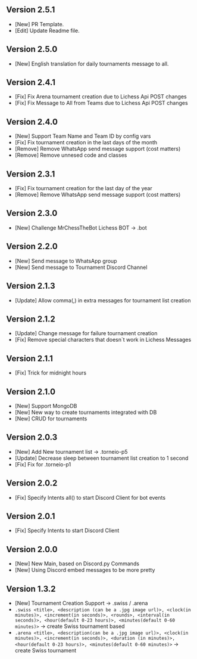 **Version 2.5.1**
---
* \[New\] PR Template.
* \[Edit\] Update Readme file.

**Version 2.5.0**
---
* \[New\] English translation for daily tournaments message to all.

**Version 2.4.1**
---
* \[Fix\] Fix Arena tournament creation due to Lichess Api POST changes
* \[Fix\] Fix Message to All from Teams due to Lichess Api POST changes

**Version 2.4.0**
---
* \[New\] Support Team Name and Team ID by config vars
* \[Fix\] Fix tournament creation in the last days of the month
* \[Remove\] Remove WhatsApp send message support (cost matters)
* \[Remove\] Remove unnesed code and classes

**Version 2.3.1**
---
* \[Fix\] Fix tournament creation for the last day of the year
* \[Remove\] Remove WhatsApp send message support (cost matters)

**Version 2.3.0**
---
* \[New\] Challenge MrChessTheBot Lichess BOT -> .bot

**Version 2.2.0**
---
* \[New\] Send message to WhatsApp group
* \[New\] Send message to Tournament Discord Channel

**Version 2.1.3**
---
* \[Update\] Allow comma(,) in extra messages for tournament list creation

**Version 2.1.2**
---
* \[Update\] Change message for failure tournament creation
* \[Fix\] Remove special characters that doesn`t work in Lichess Messages

**Version 2.1.1**
---
* \[Fix\] Trick for midnight hours

**Version 2.1.0**
---
* \[New\] Support MongoDB
* \[New\] New way to create tournaments integrated with DB
* \[New\] CRUD for tournaments

**Version 2.0.3**
---
* \[New\] Add New tournament list -> .torneio-p5
* \[Update\] Decrease sleep between tournament list creation to 1 second
* \[Fix\] Fix for .torneio-p1

**Version 2.0.2**
---
* \[Fix\] Specify Intents all() to start Discord Client for bot events


**Version 2.0.1**
---
* \[Fix\] Specify Intents to start Discord Client

**Version 2.0.0**
---
* \[New\] New Main, based on Discord.py Commands
* \[New\] Using Discord embed messages to be more pretty

**Version 1.3.2**
---
* \[New\] Tournament Creation Support -> .swiss / .arena
* `.swiss <title>, <description (can be a .jpg image url)>, <clock(in minutes)>, <increment(in seconds)>, <rounds>, <interval(in seconds)>, <hour(default 0-23 hours)>, <minutes(default 0-60 minutes)>` → create Swiss tournament based
* `.arena <title>, <description(can be a .jpg image url)>, <clock(in minutes)>, <increment(in seconds)>, <duration (in minutes)>, <hour(default 0-23 hours)>, <minutes(default 0-60 minutes)>` → create Swiss tournament